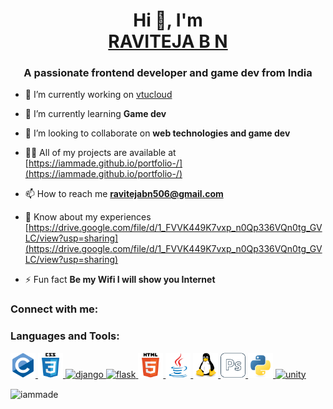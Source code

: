 <h1 align="center">Hi 👋, I'm 
 <div class="badge-base LI-profile-badge" data-locale="en_US" data-size="medium" data-theme="dark" data-type="VERTICAL" data-vanity="ravitejabn" data-version="v1"><a class="badge-base__link LI-simple-link" href="https://in.linkedin.com/in/ravitejabn?trk=profile-badge">RAVITEJA B N</a></div></h1>
<h3 align="center">A passionate frontend developer and game dev from India</h3>

- 🔭 I’m currently working on [vtucloud](https://vtucloud.in/)

- 🌱 I’m currently learning **Game dev**

- 👯 I’m looking to collaborate on **web technologies and game dev**

- 👨‍💻 All of my projects are available at [https://iammade.github.io/portfolio-/](https://iammade.github.io/portfolio-/)

- 📫 How to reach me **ravitejabn506@gmail.com**

- 📄 Know about my experiences [https://drive.google.com/file/d/1_FVVK449K7vxp_n0Qp336VQn0tg_GVLC/view?usp=sharing](https://drive.google.com/file/d/1_FVVK449K7vxp_n0Qp336VQn0tg_GVLC/view?usp=sharing)

- ⚡ Fun fact **Be my Wifi I will show you Internet**

<h3 align="left">Connect with me:</h3>
<p align="left">
</p>

<h3 align="left">Languages and Tools:</h3>
<p align="left"> <a href="https://www.cprogramming.com/" target="_blank" rel="noreferrer"> <img src="https://raw.githubusercontent.com/devicons/devicon/master/icons/c/c-original.svg" alt="c" width="40" height="40"/> </a> <a href="https://www.w3schools.com/css/" target="_blank" rel="noreferrer"> <img src="https://raw.githubusercontent.com/devicons/devicon/master/icons/css3/css3-original-wordmark.svg" alt="css3" width="40" height="40"/> </a> <a href="https://www.djangoproject.com/" target="_blank" rel="noreferrer"> <img src="https://cdn.worldvectorlogo.com/logos/django.svg" alt="django" width="40" height="40"/> </a> <a href="https://flask.palletsprojects.com/" target="_blank" rel="noreferrer"> <img src="https://www.vectorlogo.zone/logos/pocoo_flask/pocoo_flask-icon.svg" alt="flask" width="40" height="40"/> </a> <a href="https://www.w3.org/html/" target="_blank" rel="noreferrer"> <img src="https://raw.githubusercontent.com/devicons/devicon/master/icons/html5/html5-original-wordmark.svg" alt="html5" width="40" height="40"/> </a> <a href="https://www.java.com" target="_blank" rel="noreferrer"> <img src="https://raw.githubusercontent.com/devicons/devicon/master/icons/java/java-original.svg" alt="java" width="40" height="40"/> </a> <a href="https://www.linux.org/" target="_blank" rel="noreferrer"> <img src="https://raw.githubusercontent.com/devicons/devicon/master/icons/linux/linux-original.svg" alt="linux" width="40" height="40"/> </a> <a href="https://www.photoshop.com/en" target="_blank" rel="noreferrer"> <img src="https://raw.githubusercontent.com/devicons/devicon/master/icons/photoshop/photoshop-line.svg" alt="photoshop" width="40" height="40"/> </a> <a href="https://www.python.org" target="_blank" rel="noreferrer"> <img src="https://raw.githubusercontent.com/devicons/devicon/master/icons/python/python-original.svg" alt="python" width="40" height="40"/> </a> <a href="https://unity.com/" target="_blank" rel="noreferrer"> <img src="https://www.vectorlogo.zone/logos/unity3d/unity3d-icon.svg" alt="unity" width="40" height="40"/> </a> </p>

<p><img align="center" src="https://github-readme-stats.vercel.app/api/top-langs?username=iammade&show_icons=true&locale=en&layout=compact" alt="iammade" /></p>



              
